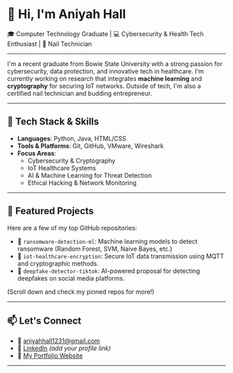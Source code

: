 # 👋 Hi, I'm Aniyah Hall

🎓 Computer Technology Graduate | 💻 Cybersecurity & Health Tech Enthusiast | 💅 Nail Technician

---

I'm a recent graduate from Bowie State University with a strong passion for cybersecurity, data protection, and innovative tech in healthcare. I'm currently working on research that integrates **machine learning** and **cryptography** for securing IoT networks. Outside of tech, I'm also a certified nail technician and budding entrepreneur.

---

## 🔧 Tech Stack & Skills

- **Languages**: Python, Java, HTML/CSS
- **Tools & Platforms**: Git, GitHub, VMware, Wireshark
- **Focus Areas**: 
  - Cybersecurity & Cryptography  
  - IoT Healthcare Systems  
  - AI & Machine Learning for Threat Detection  
  - Ethical Hacking & Network Monitoring

---

## 📌 Featured Projects

Here are a few of my top GitHub repositories:

- 🔐 `ransomware-detection-ml`: Machine learning models to detect ransomware (Random Forest, SVM, Naive Bayes, etc.)
- 📡 `iot-healthcare-encryption`: Secure IoT data transmission using MQTT and cryptographic methods.
- 🧠 `deepfake-detector-tiktok`: AI-powered proposal for detecting deepfakes on social media platforms.

(Scroll down and check my pinned repos for more!)


---

## 📫 Let's Connect

- 📧 aniyahhall1231@gmail.com
- 💼 [LinkedIn](https://linkedin.com/in/your-profile) *(add your profile link)*
- 🧠 [My Portfolio Website](https://your-portfolio-link.com)

---



